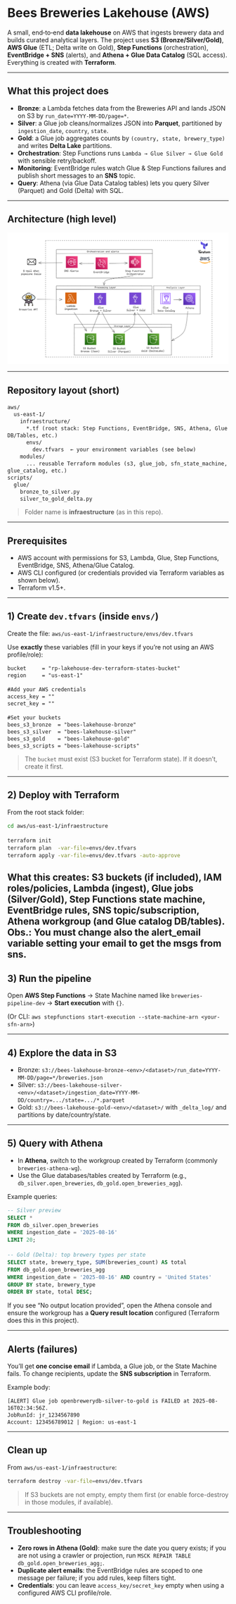 # Bees Breweries Lakehouse (AWS)

A small, end‑to‑end **data lakehouse** on AWS that ingests brewery data and builds curated analytical layers.
The project uses **S3 (Bronze/Silver/Gold)**, **AWS Glue** (ETL; Delta write on Gold), **Step Functions** (orchestration),
**EventBridge + SNS** (alerts), and **Athena + Glue Data Catalog** (SQL access). Everything is created with **Terraform**.

---

## What this project does

- **Bronze**: a Lambda fetches data from the Breweries API and lands JSON on S3 by `run_date=YYYY-MM-DD/page=*`.
- **Silver**: a Glue job cleans/normalizes JSON into **Parquet**, partitioned by `ingestion_date`, `country`, `state`.
- **Gold**: a Glue job aggregates counts by `(country, state, brewery_type)` and writes **Delta Lake** partitions.
- **Orchestration**: Step Functions runs `Lambda → Glue Silver → Glue Gold` with sensible retry/backoff.
- **Monitoring**: EventBridge rules watch Glue & Step Functions failures and publish short messages to an **SNS** topic.
- **Query**: Athena (via Glue Data Catalog tables) lets you query Silver (Parquet) and Gold (Delta) with SQL.

---

## Architecture (high level)

![aws-breweries-archtecture.png](images/aws-breweries-archtecture.png)

---

## Repository layout (short)

```
aws/
  us-east-1/
    infraestructure/
      *.tf (root stack: Step Functions, EventBridge, SNS, Athena, Glue DB/Tables, etc.)
      envs/
        dev.tfvars  ← your environment variables (see below)
    modules/
      ... reusable Terraform modules (s3, glue_job, sfn_state_machine, glue_catalog, etc.)
scripts/
  glue/
    bronze_to_silver.py
    silver_to_gold_delta.py
```

> Folder name is **infraestructure** (as in this repo).

---

## Prerequisites

- AWS account with permissions for S3, Lambda, Glue, Step Functions, EventBridge, SNS, Athena/Glue Catalog.
- AWS CLI configured (or credentials provided via Terraform variables as shown below).
- Terraform v1.5+.

---

## 1) Create `dev.tfvars` (inside `envs/`)

Create the file:
`aws/us-east-1/infraestructure/envs/dev.tfvars`

Use **exactly** these variables (fill in your keys if you’re not using an AWS profile/role):

```hcl
bucket     = "rp-lakehouse-dev-terraform-states-bucket"
region     = "us-east-1"

#Add your AWS credentials 
access_key = ""
secret_key = ""

#Set your buckets 
bees_s3_bronze  = "bees-lakehouse-bronze"
bees_s3_silver  = "bees-lakehouse-silver"
bees_s3_gold    = "bees-lakehouse-gold"
bees_s3_scripts = "bees-lakehouse-scripts"
```

> The `bucket` must exist (S3 bucket for Terraform state). If it doesn’t, create it first. 

---

## 2) Deploy with Terraform

From the root stack folder:

```bash
cd aws/us-east-1/infraestructure

terraform init
terraform plan  -var-file=envs/dev.tfvars
terraform apply -var-file=envs/dev.tfvars -auto-approve
```

What this creates: S3 buckets (if included), IAM roles/policies, Lambda (ingest), Glue jobs (Silver/Gold),
Step Functions state machine, EventBridge rules, SNS topic/subscription, Athena workgroup (and Glue catalog DB/tables).
Obs.: You must change also the alert_email variable setting your email to get the msgs from sns.
---

## 3) Run the pipeline

Open **AWS Step Functions** → State Machine named like `breweries-pipeline-dev` → **Start execution** with `{}`.

(Or CLI: `aws stepfunctions start-execution --state-machine-arn <your-sfn-arn>`)

---

## 4) Explore the data in S3

- Bronze: `s3://bees-lakehouse-bronze-<env>/<dataset>/run_date=YYYY-MM-DD/page=*/breweries.json`
- Silver: `s3://bees-lakehouse-silver-<env>/<dataset>/ingestion_date=YYYY-MM-DD/country=.../state=.../*.parquet`
- Gold:   `s3://bees-lakehouse-gold-<env>/<dataset>/` with `_delta_log/` and partitions by date/country/state.

---

## 5) Query with Athena

- In **Athena**, switch to the workgroup created by Terraform (commonly `breweries-athena-wg`).
- Use the Glue databases/tables created by Terraform (e.g., `db_silver.open_breweries`, `db_gold.open_breweries_agg`).

Example queries:

```sql
-- Silver preview
SELECT *
FROM db_silver.open_breweries
WHERE ingestion_date = '2025-08-16'
LIMIT 20;

-- Gold (Delta): top brewery types per state
SELECT state, brewery_type, SUM(breweries_count) AS total
FROM db_gold.open_breweries_agg
WHERE ingestion_date = '2025-08-16' AND country = 'United States'
GROUP BY state, brewery_type
ORDER BY state, total DESC;
```

If you see “No output location provided”, open the Athena console and ensure the workgroup has a **Query result location** configured (Terraform does this in this project).

---

## Alerts (failures)

You’ll get **one concise email** if Lambda, a Glue job, or the State Machine fails.
To change recipients, update the **SNS subscription** in Terraform.

Example body:

```
[ALERT] Glue job openbrewerydb-silver-to-gold is FAILED at 2025-08-16T02:34:56Z.
JobRunId: jr_1234567890
Account: 123456789012 | Region: us-east-1
```

---

## Clean up

From `aws/us-east-1/infraestructure`:

```bash
terraform destroy -var-file=envs/dev.tfvars
```

> If S3 buckets are not empty, empty them first (or enable force-destroy in those modules, if available).

---

## Troubleshooting

- **Zero rows in Athena (Gold)**: make sure the date you query exists; if you are not using a crawler or projection, run `MSCK REPAIR TABLE db_gold.open_breweries_agg;`.
- **Duplicate alert emails**: the EventBridge rules are scoped to one message per failure; if you add rules, keep filters tight.
- **Credentials**: you can leave `access_key/secret_key` empty when using a configured AWS CLI profile/role.
